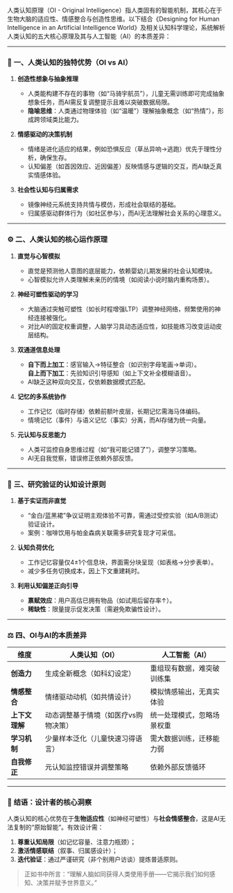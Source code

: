 人类认知原理（OI - Original Intelligence）指人类固有的智能机制，其核心在于生物大脑的适应性、情感整合与创造性思维。以下结合《Designing for Human Intelligence in an Artificial Intelligence World》及相关认知科学理论，系统解析人类认知的五大核心原理及其与人工智能（AI）的本质差异：

---

### 🧠 **一、人类认知的独特优势（OI vs AI）**

1. **创造性想象与抽象推理**
    
    - 人类能构建不存在的事物（如“马骑宇航员”），儿童无需训练即可完成抽象想象任务，而AI需反复调整提示且难以突破数据局限。
    - **隐喻思维**：人类通过物理体验（如“温暖”）理解抽象概念（如“热情”），形成跨领域类比能力。
2. **情感驱动的决策机制**
    
    - 情绪是进化适应的结果，例如恐惧反应（草丛异响→逃跑）优先于理性分析，确保生存。
    - 认知偏差（如首因效应、近因偏差）反映情感与逻辑的交互，而AI缺乏真实情感体验。
3. **社会性认知与归属需求**
    
    - 镜像神经元系统支持共情与模仿，形成社会联结的基础。
    - 归属感驱动群体行为（如社区参与），而AI无法理解社会关系的心理意义。

---

### ⚙️ **二、人类认知的核心运作原理**

1. **直觉与心智模拟**
    
    - 直觉是预测他人意图的底层能力，依赖婴幼儿期发展的社会认知模块。
    - 心智模拟允许人类理解未亲历的情境（如阅读小说时脑内重构场景）。
2. **神经可塑性驱动的学习**
    
    - 大脑通过突触可塑性（如长时程增强LTP）调整神经网络，频繁使用的神经连接被强化。
    - 对比AI的固定权重调整，人脑学习具动态适应性，如技能练习改变运动皮层结构。
3. **双通道信息处理**
    
    - **自下而上加工**：感官输入→特征整合（如识别字母笔画→单词）。  
        **自上而下加工**：先验知识引导感知（如上下文补全模糊语音）。
    - AI缺乏这种双向交互，仅依赖数据模式匹配。
4. **记忆的多系统协作**
    
    - 工作记忆（临时存储）依赖前额叶皮层，长期记忆需海马体编码。
    - 情境记忆（事件）与语义记忆（事实）分离，而AI存储为统一向量。
5. **元认知与反思能力**
    
    - 人类可监控自身思维过程（如“我可能记错了”），调整学习策略。
    - AI无自我觉察，错误修正依赖外部反馈。

---

### 🔬 **三、研究验证的认知设计原则**

1. **基于实证而非直觉**
    
    - “金白/蓝黑裙”争议证明主观体验不可靠，需通过受控实验（如A/B测试）验证设计。
    - 案例：咖啡饮用与帕金森病关联需多研究复现才可采信。
2. **认知负荷优化**
    
    - 工作记忆容量仅4±1个信息块，界面需分块呈现（如表格→分步表单）。
    - 减少多任务切换成本，因上下文重建耗时。
3. **利用认知偏差正向引导**
    
    - **禀赋效应**：用户高估已拥有物品（如试用后留存率↑）。
    - **稀缺性**：限量提示促发决策（需避免欺骗性设计）。

---

### ⚖️ **四、OI与AI的本质差异**

|**维度**|**人类认知（OI）**|**人工智能（AI）**|
|---|---|---|
|**创造力**|生成全新概念（如科幻设定）|重组现有数据，难突破训练集|
|**情感整合**|情绪驱动动机（如共情设计）|模拟情感输出，无真实体验|
|**上下文理解**|动态调整基于情境（如医疗vs购物决策）|统一处理模式，忽略场景权重|
|**学习机制**|少量样本泛化（儿童快速习得语言）|需大数据训练，迁移能力弱|
|**自我修正**|元认知监控错误并调整策略|依赖外部反馈循环|

---

### 💎 **结语：设计者的核心洞察**

人类认知的核心优势在于**生物适应性**（如神经可塑性）与**社会情感整合**，这是AI无法复制的“原始智能”。有效设计需：

1. **尊重认知局限**（如记忆容量、注意力瓶颈）；
2. **激活情感联结**（叙事、归属感设计）；
3. **迭代验证**：通过严谨研究（非个别用户访谈）提炼普适原则。

> 正如书中所言：“理解人脑如同获得人类使用手册——它揭示我们如何感知、决策并赋予世界意义。”